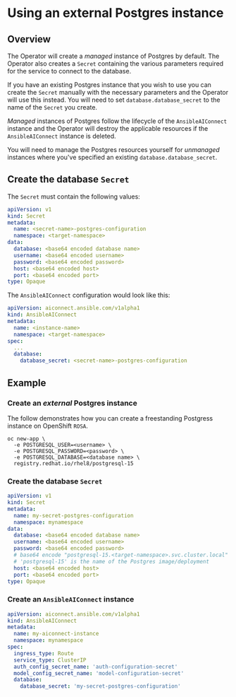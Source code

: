 # Using an external Postgres instance

## Overview

The Operator will create a _managed_ instance of Postgres by default. The Operator also creates a `Secret` containing the various parameters required for the service to connect to the database.

If you have an existing Postgres instance that you wish to use you can create the `Secret` manually with the necessary parameters and the Operator will use this instead. You will need to set `database.database_secret` to the name of the `Secret` you create.

_Managed_ instances of Postgres follow the lifecycle of the `AnsibleAIConnect` instance and the Operator will destroy the applicable resources if the `AnsibleAIConnect` instance is deleted.

You will need to manage the Postgres resources yourself for _unmanaged_ instances where you've specified an existing `database.database_secret`.

## Create the database `Secret`

The `Secret` must contain the following values:
```yaml
apiVersion: v1
kind: Secret
metadata:
  name: <secret-name>-postgres-configuration
  namespace: <target-namespace>
data:
  database: <base64 encoded database name>
  username: <base64 encoded username>
  password: <base64 encoded password>
  host: <base64 encoded host>
  port: <base64 encoded port>
type: Opaque
```
The `AnsibleAIConnect` configuration would look like this:
```yaml
apiVersion: aiconnect.ansible.com/v1alpha1
kind: AnsibleAIConnect
metadata:
  name: <instance-name>
  namespace: <target-namespace>
spec:
  ...
  database:
    database_secret: <secret-name>-postgres-configuration
```
## Example

### Create an _external_ Postgres instance

The follow demonstrates how you can create a freestanding Postgress instance on OpenShift `ROSA`.
```
oc new-app \
  -e POSTGRESQL_USER=<username> \
  -e POSTGRESQL_PASSWORD=<password> \
  -e POSTGRESQL_DATABASE=<database name> \
  registry.redhat.io/rhel8/postgresql-15
```
### Create the database `Secret`
```yaml
apiVersion: v1
kind: Secret
metadata:
  name: my-secret-postgres-configuration
  namespace: mynamespace
data:
  database: <base64 encoded database name>
  username: <base64 encoded username>
  password: <base64 encoded password>
  # base64 encode "postgresql-15.<target-namespace>.svc.cluster.local"
  # 'postgresql-15' is the name of the Postgres image/deployment
  host: <base64 encoded host>
  port: <base64 encoded port>
type: Opaque
```

### Create an `AnsibleAIConnect` instance
```yaml
apiVersion: aiconnect.ansible.com/v1alpha1
kind: AnsibleAIConnect
metadata:
  name: my-aiconnect-instance
  namespace: mynamespace
spec:
  ingress_type: Route
  service_type: ClusterIP
  auth_config_secret_name: 'auth-configuration-secret'
  model_config_secret_name: 'model-configuration-secret'
  database:
    database_secret: 'my-secret-postgres-configuration'
```